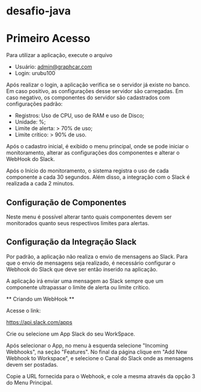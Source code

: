 # desafio-java

# Primeiro Acesso

Para utilizar a aplicação, execute o arquivo 

- Usuário: admin@graphcar.com
- Login: urubu100

Após realizar o login, a aplicação verifica se o servidor já existe no banco. 
Em caso positivo, as configurações desse servidor são carregadas. 
Em caso negativo, os componentes do servidor são cadastrados com configurações padrão:

- Registros: Uso de CPU, uso de RAM e uso de Disco;
- Unidade: %;
- Limite de alerta: > 70% de uso;
- Limite crítico: > 90% de uso.

Após o cadastro inicial, é exibido o menu principal, onde se pode iniciar o 
monitoramento, alterar as configurações dos componentes e alterar o WebHook
do Slack.


Após o Início do monitoramento, o sistema registra o uso de cada componente a cada 30 segundos. 
Além disso, a integração com o Slack é realizada a cada 2 minutos.


## Configuração de Componentes

Neste menu é possível alterar tanto quais componentes devem ser monitorados
quanto seus respectivos limites para alertas.

## Configuração da Integração Slack

Por padrão, a aplicação não realiza o envio de mensagens ao Slack.
Para que o envio de mensagens seja realizado, é necessário configurar o Webhook
do Slack que deve ser então inserido na aplicação.

A aplicação irá enviar uma mensagem ao Slack sempre que um componente ultrapassar
o limite de alerta ou limite crítico.

** Criando um WebHook **

Acesse o link:

https://api.slack.com/apps

Crie ou selecione um App Slack do seu WorkSpace.

Após selecionar o App, no menu à esquerda selecione "Incoming Webhooks", na seção
"Features". No final da página clique em "Add New Webhook to Workspace", e selecione 
o Canal do Slack onde as mensagens devem ser postadas.

Copie a URL fornecida para o Webhook, e cole a mesma através da opção 3 do Menu
Principal.
